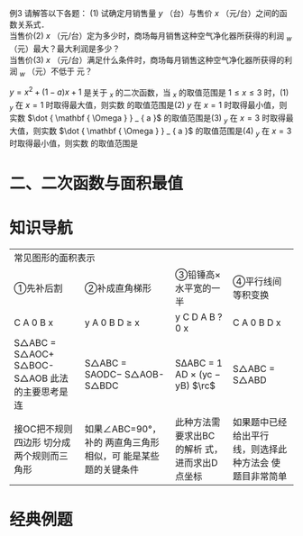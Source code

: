 例3 请解答以下各题：
(1) 试确定月销售量 $y$ （台）与售价 $x$ （元/台）之间的函数关系式．  
当售价(2) $x$ （元/台）定为多少时，商场每月销售这种空气净化器所获得的利润 $_ w$ （元）最大？最大利润是多少？  
当售价(3) $x$ （元/台）满足什么条件时，商场每月销售这种空气净化器所获得的利润 $_ w$ （元）不低于 元？

$y = x ^ { 2 } + \left( 1 - a \right) x + 1$ 是关于 $_ { x }$ 的二次函数，当 $_ x$ 的取值范围是 $1 \leqslant x \leqslant 3$ 时，(1) $_ y$ 在 $x = 1$ 时取得最大值，则实数 的取值范围是(2) $y$ 在 $x = 1$ 时取得最小值，则实数 $\dot { \mathbf { \Omega } } _ { a }$ 的取值范围是(3) $_ y$ 在 $x = 3$ 时取得最大值，则实数 $\dot { \mathbf { \Omega } } _ { a }$ 的取值范围是(4) $_ y$ 在 $x = 3$ 时取得最小值，则实数 的取值范围是

# 二、二次函数与面积最值

# 知识导航

<table><tr><td colspan="4" rowspan="1">常见图形的面积表示</td></tr><tr><td colspan="1" rowspan="1">①先补后割</td><td colspan="1" rowspan="1">②补成直角梯形</td><td colspan="1" rowspan="1">③铅锤高×水平宽的一半</td><td colspan="1" rowspan="1">④平行线间等积变换</td></tr><tr><td>C A 0 B x</td><td>y A 0 B D ≥ x</td><td>y C D A B ? 0 x</td><td>C A 0 B D x</td></tr><tr><td>S△ABC = S△AOC+ S△BOC-S△AOB 此法的主要思考是连</td><td>S△ABC = SAODC− S△AOB-S△BDC</td><td>SΔABC = 1 AD × (yc − yB) $\rc$</td><td>S△ABC = S△ABD</td></tr><tr><td>接OC把不规则四边形 切分成两个规则而三 角形</td><td>如果∠ABC=90°，补的 两直角三角形相似，可 能是某些题的关键条件</td><td>此种方法需要求出BC的解析 式，进而求出D点坐标</td><td>如果题中已经给出平行 线，则选择此种方法会 使题目非常简单</td></tr></table>

# 经典例题
